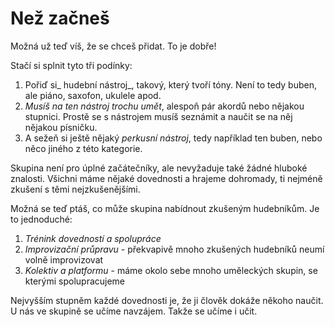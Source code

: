 # Než začneš

Možná už teď víš, že se chceš přidat. To je dobře!

Stačí si splnit tyto tři podínky:

1. Pořiď si_ hudební nástroj_, takový, který tvoří tóny. Není to tedy buben, ale piáno, saxofon, ukulele apod.
2. _Musíš na ten nástroj trochu umět_, alespoň pár akordů nebo nějakou stupnici. Prostě se s nástrojem musíš seznámit a naučit se na něj nějakou písničku.
3. A sežeň si ještě nějaký _perkusní nástroj_, tedy například ten buben, nebo něco jiného z této kategorie.

Skupina není pro úplné začátečníky, ale nevyžaduje také žádné hluboké znalosti. Všichni máme nějaké dovednosti a hrajeme dohromady, ti nejméně zkušení s těmi nejzkušenějšími.

Možná se teď ptáš, co může skupina nabídnout zkušeným hudebníkům. Je to jednoduché:

1. _Trénink dovedností a spolupráce_
2. _Improvizační průpravu_ - překvapivě mnoho zkušených hudebníků neumí volně improvizovat
3. _Kolektiv a platformu_ - máme okolo sebe mnoho uměleckých skupin, se kterými spolupracujeme

Nejvyšším stupněm každé dovednosti je, že ji člověk dokáže někoho naučit. U nás ve skupině se učíme navzájem. Takže se učíme i učit.

